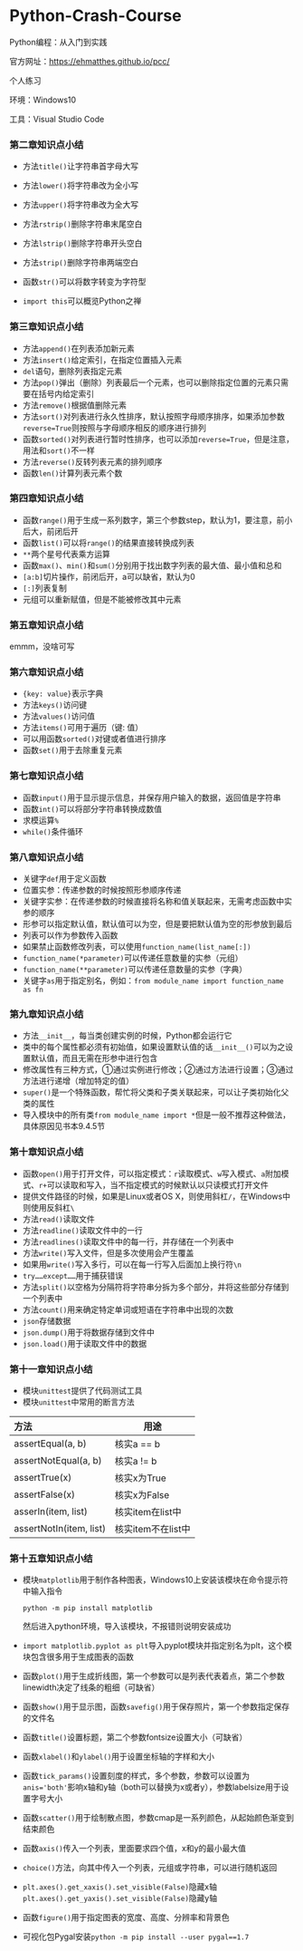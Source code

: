 # Python-Crash-Course
Python编程：从入门到实践

官方网址：https://ehmatthes.github.io/pcc/

个人练习

环境：Windows10

工具：Visual Studio Code

### 第二章知识点小结

- 方法`title()`让字符串首字母大写
- 方法`lower()`将字符串改为全小写
- 方法`upper()`将字符串改为全大写

- 方法`rstrip()`删除字符串末尾空白
- 方法`lstrip()`删除字符串开头空白
- 方法`strip()`删除字符串两端空白

- 函数`str()`可以将数字转变为字符型

- `import this`可以概览Python之禅

### 第三章知识点小结

- 方法`append()`在列表添加新元素
- 方法`insert()`给定索引，在指定位置插入元素
- `del`语句，删除列表指定元素
- 方法`pop()`弹出（删除）列表最后一个元素，也可以删除指定位置的元素只需要在括号内给定索引
- 方法`remove()`根据值删除元素
- 方法`sort()`对列表进行永久性排序，默认按照字母顺序排序，如果添加参数`reverse=True`则按照与字母顺序相反的顺序进行排列
- 函数`sorted()`对列表进行暂时性排序，也可以添加`reverse=True`，但是注意，用法和`sort()`不一样
- 方法`reverse()`反转列表元素的排列顺序
- 函数`len()`计算列表元素个数

### 第四章知识点小结

- 函数`range()`用于生成一系列数字，第三个参数step，默认为1，要注意，前小后大，前闭后开
- 函数`list()`可以将`range()`的结果直接转换成列表
- `**`两个星号代表乘方运算
- 函数`max()`、`min()`和`sum()`分别用于找出数字列表的最大值、最小值和总和
- `[a:b]`切片操作，前闭后开，a可以缺省，默认为0
- `[:]`列表复制
- 元组可以重新赋值，但是不能被修改其中元素

### 第五章知识点小结

emmm，没啥可写

### 第六章知识点小结

- `{key: value}`表示字典
- 方法`keys()`访问键
- 方法`values()`访问值
- 方法`items()`可用于遍历（键: 值）
- 可以用函数`sorted()`对键或者值进行排序
- 函数`set()`用于去除重复元素

### 第七章知识点小结

- 函数`input()`用于显示提示信息，并保存用户输入的数据，返回值是字符串
- 函数`int()`可以将部分字符串转换成数值
- 求模运算`%`
- `while()`条件循环

### 第八章知识点小结

- 关键字`def`用于定义函数
- 位置实参：传递参数的时候按照形参顺序传递
- 关键字实参：在传递参数的时候直接将名称和值关联起来，无需考虑函数中实参的顺序
- 形参可以指定默认值，默认值可以为空，但是要把默认值为空的形参放到最后
- 列表可以作为参数传入函数
- 如果禁止函数修改列表，可以使用`function_name(list_name[:])`
- `function_name(*parameter)`可以传递任意数量的实参（元组）
- `function_name(**parameter)`可以传递任意数量的实参（字典）
- 关键字`as`用于指定别名，例如：`from module_name import function_name as fn`

### 第九章知识点小结

- 方法`__init__`，每当类创建实例的时候，Python都会运行它
- 类中的每个属性都必须有初始值，如果设置默认值的话`__init__()`可以为之设置默认值，而且无需在形参中进行包含
- 修改属性有三种方式，①通过实例进行修改；②通过方法进行设置；③通过方法进行递增（增加特定的值）
- `super()`是一个特殊函数，帮忙将父类和子类关联起来，可以让子类初始化父类的属性
- 导入模块中的所有类`from module_name import *`但是一般不推荐这种做法，具体原因见书本9.4.5节

### 第十章知识点小结

- 函数`open()`用于打开文件，可以指定模式：`r`读取模式、`w`写入模式、`a`附加模式、`r+`可以读取和写入，当不指定模式的时候默认以只读模式打开文件
- 提供文件路径的时候，如果是Linux或者OS X，则使用斜杠`/`，在Windows中则使用反斜杠`\`
- 方法`read()`读取文件
- 方法`readline()`读取文件中的一行
- 方法`readlines()`读取文件中的每一行，并存储在一个列表中
- 方法`write()`写入文件，但是多次使用会产生覆盖
- 如果用`write()`写入多行，可以在每一行写入后面加上换行符`\n`
- `try……except……`用于捕获错误
- 方法`split()`以空格为分隔符将字符串分拆为多个部分，并将这些部分存储到一个列表中
- 方法`count()`用来确定特定单词或短语在字符串中出现的次数
- `json`存储数据
- `json.dump()`用于将数据存储到文件中
- `json.load()`用于读取文件中的数据

### 第十一章知识点小结

- 模块`unittest`提供了代码测试工具
- 模块`unittest`中常用的断言方法

| 方法                    | 用途               |
| :---------------------- | ------------------ |
| assertEqual(a, b)       | 核实a == b         |
| assertNotEqual(a, b)    | 核实a != b         |
| assertTrue(x)           | 核实x为True        |
| assertFalse(x)          | 核实x为False       |
| asserIn(item, list)     | 核实item在list中   |
| assertNotIn(item, list) | 核实item不在list中 |

### 第十五章知识点小结

- 模块`matplotlib`用于制作各种图表，Windows10上安装该模块在命令提示符中输入指令

  ```
  python -m pip install matplotlib
  ```

  然后进入python环境，导入该模块，不报错则说明安装成功

- `import matplotlib.pyplot as plt`导入pyplot模块并指定别名为plt，这个模块包含很多用于生成图表的函数

- 函数`plot()`用于生成折线图，第一个参数可以是列表代表着点，第二个参数linewidth决定了线条的粗细（可缺省）

- 函数`show()`用于显示图，函数`savefig()`用于保存照片，第一个参数指定保存的文件名

- 函数`title()`设置标题，第二个参数fontsize设置大小（可缺省）

- 函数`xlabel()`和`ylabel()`用于设置坐标轴的字样和大小

- 函数`tick_params()`设置刻度的样式，多个参数，参数可以设置为`anis='both'`影响x轴和y轴（both可以替换为x或者y），参数labelsize用于设置字号大小

- 函数`scatter()`用于绘制散点图，参数cmap是一系列颜色，从起始颜色渐变到结束颜色

- 函数`axis()`传入一个列表，里面要求四个值，x和y的最小最大值

- `choice()`方法，向其中传入一个列表，元组或字符串，可以进行随机返回

- `plt.axes().get_xaxis().set_visible(False)`隐藏x轴`plt.axes().get_yaxis().set_visible(False)`隐藏y轴

- 函数`figure()`用于指定图表的宽度、高度、分辨率和背景色

- 可视化包Pygal安装`python -m pip install --user pygal==1.7`









